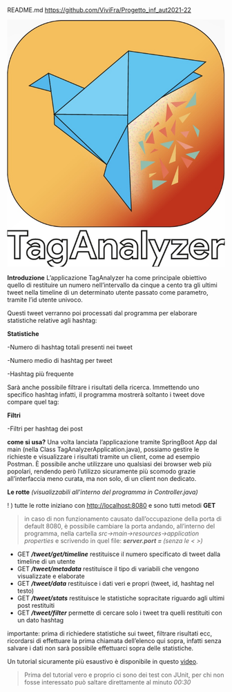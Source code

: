 README.md
https://github.com/ViviFra/Progetto_inf_aut2021-22

![TagAnalyzer](https://github.com/ViviFra/Progetto_inf_aut2021-22/blob/main/supporti%20multimediali/TagAnalyzer%20Logo.jpg)

**Introduzione**
L’applicazione TagAnalyzer ha come principale obiettivo quello di restituire un numero nell’intervallo da cinque a cento tra gli ultimi tweet nella timeline di un determinato utente passato come parametro, tramite l’id utente univoco.

Questi tweet verranno poi processati dal programma per elaborare statistiche relative agli hashtag:

  

**Statistiche**


-Numero di hashtag totali presenti nei tweet

-Numero medio di hashtag per tweet

-Hashtag più frequente



Sarà anche possibile filtrare i risultati della ricerca. Immettendo uno specifico hashtag infatti, il programma mostrerà soltanto i tweet dove compare quel tag:

**Filtri**


-Filtri per hashtag dei post

  
**come si usa?**
Una volta lanciata l’applicazione tramite SpringBoot App dal main (nella Class TagAnalyzerApplication.java), possiamo gestire le richieste e visualizzare i risultati tramite un client, come ad esempio Postman. È possibile anche utilizzare uno qualsiasi dei browser web più popolari, rendendo però l’utilizzo sicuramente più scomodo grazie all’interfaccia meno curata, ma non solo, di un client non dedicato.

  

**Le rotte** *(visualizzabili all’interno del programma in Controller.java)*



! ) tutte le rotte iniziano con  [http://localhost:8080](http://localhost:8080) e sono tutti metodi **GET**

> in caso di non funzionamento causato dall’occupazione della porta di default 8080, è possibile cambiare la porta andando, all’interno del programma, nella cartella _src->main->resources->application properties_ e scrivendo in quel file: 
> **_server.port = <numero>_** _(senza le < >)_






  

 - GET ***/tweet/get/timeline*** restituisce il numero specificato di tweet dalla timeline di un utente
 - GET ***/tweet/metadata*** restituisce il tipo di variabili che vengono visualizzate e elaborate
 - GET ***/tweet/data*** restituisce i dati veri e propri (tweet, id, hashtag nel testo)
 - GET ***/tweet/stats***  restituisce le statistiche sopracitate riguardo agli ultimi post restituiti
 - GET ***/tweet/filter*** permette di cercare solo i tweet tra quelli restituiti con un dato hashtag

  

importante: prima di richiedere statistiche sui tweet, filtrare risultati ecc, ricordarsi di effettuare la prima chiamata dell’elenco qui sopra,
infatti senza salvare i dati non sarà possibile effettuarci sopra delle statistiche.


Un tutorial sicuramente più esaustivo è disponibile in questo [video](https://github.com/ViviFra/Progetto_inf_aut2021-22/blob/main/supporti%20multimediali/JUnit%20and%20tutorial.mp4).

> Prima del tutorial vero e proprio ci sono dei test con JUnit, per chi non fosse interessato può saltare direttamente al minuto *00:30*

